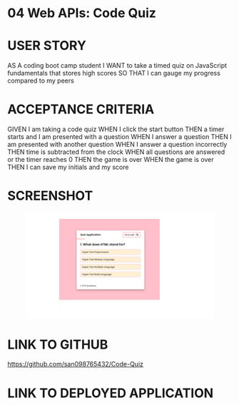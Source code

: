 # 04 Web APIs: Code Quiz
# USER STORY
AS A coding boot camp student
I WANT to take a timed quiz on JavaScript fundamentals that stores high scores
SO THAT I can gauge my progress compared to my peers

# ACCEPTANCE CRITERIA
GIVEN I am taking a code quiz
WHEN I click the start button
THEN a timer starts and I am presented with a question
WHEN I answer a question
THEN I am presented with another question
WHEN I answer a question incorrectly
THEN time is subtracted from the clock
WHEN all questions are answered or the timer reaches 0
THEN the game is over
WHEN the game is over
THEN I can save my initials and my score

# SCREENSHOT

<figure>
<img src="./assets/Screenshot.png">
</figure>


# LINK TO GITHUB
https://github.com/san098765432/Code-Quiz 

# LINK TO DEPLOYED APPLICATION
